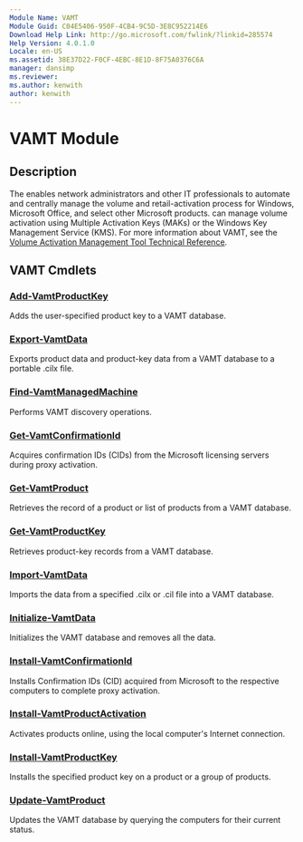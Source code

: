 ```yaml
---
Module Name: VAMT
Module Guid: C04E5406-950F-4CB4-9C5D-3E8C952214E6
Download Help Link: http://go.microsoft.com/fwlink/?linkid=285574
Help Version: 4.0.1.0
Locale: en-US
ms.assetid: 38E37D22-F0CF-4EBC-8E1D-8F75A0376C6A
manager: dansimp
ms.reviewer:
ms.author: kenwith
author: kenwith
---
```


# VAMT Module
## Description
The enables network administrators and other IT professionals to automate and centrally manage the volume and retail-activation process for Windows, Microsoft Office, and select other Microsoft products. can manage volume activation using Multiple Activation Keys (MAKs) or the Windows Key Management Service (KMS). For more information about VAMT, see the [Volume Activation Management Tool Technical Reference](http://go.microsoft.com/fwlink/?LinkId=214550).

## VAMT Cmdlets
### [Add-VamtProductKey](./Add-VamtProductKey.md)
Adds the user-specified product key to a VAMT database.

### [Export-VamtData](./Export-VamtData.md)
Exports product data and product-key data from a VAMT database to a portable .cilx file.

### [Find-VamtManagedMachine](./Find-VamtManagedMachine.md)
Performs VAMT discovery operations.

### [Get-VamtConfirmationId](./Get-VamtConfirmationId.md)
Acquires confirmation IDs (CIDs) from the Microsoft licensing servers during proxy activation.

### [Get-VamtProduct](./Get-VamtProduct.md)
Retrieves the record of a product or list of products from a VAMT database.

### [Get-VamtProductKey](./Get-VamtProductKey.md)
Retrieves product-key records from a VAMT database.

### [Import-VamtData](./Import-VamtData.md)
Imports the data from a specified .cilx or .cil file into a VAMT database.

### [Initialize-VamtData](./Initialize-VamtData.md)
Initializes the VAMT database and removes all the data.

### [Install-VamtConfirmationId](./Install-VamtConfirmationId.md)
Installs Confirmation IDs (CID) acquired from Microsoft to the respective computers to complete proxy activation.

### [Install-VamtProductActivation](./Install-VamtProductActivation.md)
Activates products online, using the local computer's Internet connection.

### [Install-VamtProductKey](./Install-VamtProductKey.md)
Installs the specified product key on a product or a group of products.

### [Update-VamtProduct](./Update-VamtProduct.md)
Updates the VAMT database by querying the computers for their current status.
